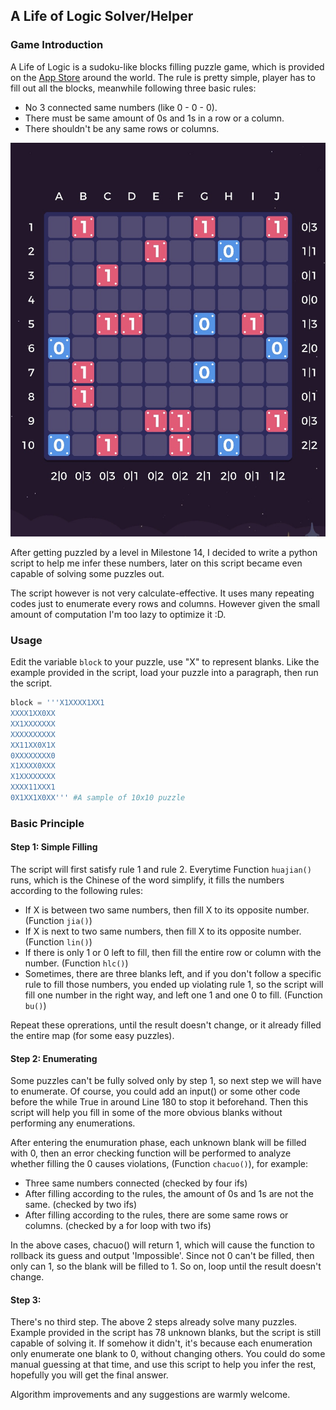 ## A Life of Logic Solver/Helper

### Game Introduction

A Life of Logic is a sudoku-like blocks filling puzzle game, which is provided on the [App Store](https://apps.apple.com/us/app/a-life-of-logic/id1329455663) around the world. The rule is pretty simple, player has to fill out all the blocks, meanwhile following three basic rules:

* No 3 connected same numbers (like 0 - 0 - 0).
* There must be same amount of 0s and 1s in a row or a column.
* There shouldn't be any same rows or columns.



![Sample](sample.jpg)



After getting puzzled by a level in Milestone 14, I decided to write a python script to help me infer these numbers, later on this script became even capable of solving some puzzles out.

The script however is not very calculate-effective. It uses many repeating codes just to enumerate every rows and columns. However given the small amount of computation I'm too lazy to optimize it :D.

### Usage

Edit the variable `block` to your puzzle, use "X"  to represent blanks. Like the example provided in the script, load your puzzle into a paragraph, then run the script.

```python
block = '''X1XXXX1XX1
XXXX1XX0XX
XX1XXXXXXX
XXXXXXXXXX
XX11XX0X1X
0XXXXXXXX0
X1XXXX0XXX
X1XXXXXXXX
XXXX11XXX1
0X1XX1X0XX''' #A sample of 10x10 puzzle
```

### Basic Principle

#### Step 1: Simple Filling

The script will first satisfy rule 1 and rule 2. Everytime Function `huajian()` runs, which is the Chinese of the word simplify, it fills the numbers according to the following rules:

* If X is between two same numbers, then fill X to its opposite number. (Function `jia()`)
* If X is next to two same numbers, then fill X to its opposite number. (Function `lin()`)
* If there is only 1 or 0 left to fill, then fill the entire row or column with the number. (Function `hlc()`)
* Sometimes, there are three blanks left, and if you don't follow a specific rule to fill those numbers, you ended up violating rule 1, so the script will fill one number in the right way, and left one 1 and one 0 to fill. (Function `bu()`)

Repeat these oprerations, until the result doesn't change, or it already filled the entire map (for some easy puzzles).

#### Step 2: Enumerating

Some puzzles can't be fully solved only by step 1, so next step we will have to enumerate. Of course, you could add an input() or some other code before the while True in around Line 180 to stop it beforehand. Then this script will help you fill in some of the more obvious blanks without performing any enumerations.

After entering the enumuration phase, each unknown blank will be filled with 0, then an error checking function will be performed to analyze whether filling the 0 causes violations,  (Function `chacuo()`), for example:

* Three same numbers connected (checked by four ifs)
* After filling according to the rules, the amount of 0s and 1s are not the same. (checked by two ifs)
* After filling according to the rules, there are some same rows or columns. (checked by a for loop with two ifs)

In the above cases, chacuo() will return 1, which will cause the function to rollback its guess and output 'Impossible'. Since not 0 can't be filled, then only can 1, so the blank will be filled to 1. So on, loop until the result doesn't change.

#### Step 3:

There's no third step. The above 2 steps already solve many puzzles. Example provided in the script has 78 unknown blanks, but the script is still capable of solving it. If somehow it didn't, it's because each enumeration only enumerate one blank to 0, without changing others. You could do some manual guessing at that time, and use this script to help you infer the rest, hopefully you will get the final answer.



Algorithm improvements and any suggestions are warmly welcome.